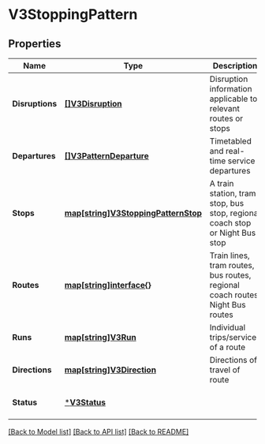 # V3StoppingPattern

## Properties
Name | Type | Description | Notes
------------ | ------------- | ------------- | -------------
**Disruptions** | [**[]V3Disruption**](V3.Disruption.md) | Disruption information applicable to relevant routes or stops | [optional] [default to null]
**Departures** | [**[]V3PatternDeparture**](V3.PatternDeparture.md) | Timetabled and real-time service departures | [optional] [default to null]
**Stops** | [**map[string]V3StoppingPatternStop**](V3.StoppingPatternStop.md) | A train station, tram stop, bus stop, regional coach stop or Night Bus stop | [optional] [default to null]
**Routes** | [**map[string]interface{}**](interface{}.md) | Train lines, tram routes, bus routes, regional coach routes, Night Bus routes | [optional] [default to null]
**Runs** | [**map[string]V3Run**](V3.Run.md) | Individual trips/services of a route | [optional] [default to null]
**Directions** | [**map[string]V3Direction**](V3.Direction.md) | Directions of travel of route | [optional] [default to null]
**Status** | [***V3Status**](V3.Status.md) |  | [optional] [default to null]

[[Back to Model list]](../README.md#documentation-for-models) [[Back to API list]](../README.md#documentation-for-api-endpoints) [[Back to README]](../README.md)

